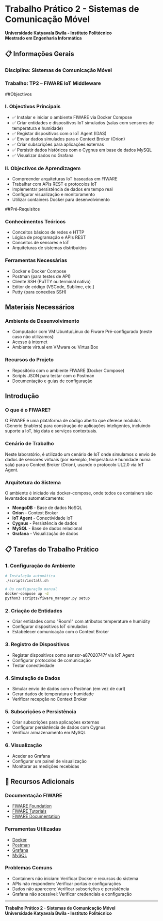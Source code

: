 # Trabalho Prático 2 - Sistemas de Comunicação Móvel

**Universidade Katyavala Bwila - Instituto Politécnico**  
**Mestrado em Engenharia Informática**

## 📋 Informações Gerais

### **Disciplina:** Sistemas de Comunicação Móvel
### **Trabalho:** TP2 – FiWARE IoT Middleware

##Objectivos

### **I. Objectivos Principais**
- ✅ Instalar e iniciar o ambiente FIWARE via Docker Compose
- ✅ Criar entidades e dispositivos IoT simulados (salas com sensores de temperatura e humidade)
- ✅ Registar dispositivos com o IoT Agent (IDAS)
- ✅ Enviar dados simulados para o Context Broker (Orion)
- ✅ Criar subscrições para aplicações externas
- ✅ Persistir dados históricos com o Cygnus em base de dados MySQL
- ✅ Visualizar dados no Grafana

### **II. Objectivos de Aprendizagem**
- Compreender arquiteturas IoT baseadas em FIWARE
- Trabalhar com APIs REST e protocolos IoT
- Implementar persistência de dados em tempo real
- Configurar visualização e monitoramento
- Utilizar containers Docker para desenvolvimento

##Pré-Requisitos

### **Conhecimentos Teóricos**
- Conceitos básicos de redes e HTTP
- Lógica de programação e APIs REST
- Conceitos de sensores e IoT
- Arquiteturas de sistemas distribuídos

### **Ferramentas Necessárias**
- Docker e Docker Compose
- Postman (para testes de API)
- Cliente SSH (PuTTY ou terminal nativo)
- Editor de código (VSCode, Sublime, etc.)
- Putty (para conexões SSH)

## Materiais Necessários

### **Ambiente de Desenvolvimento**
- Computador com VM Ubuntu/Linux do Fiware Pré-configurado (neste caso não utilizamos)
- Acesso à internet
- Ambiente virtual em VMware ou VirtualBox

### **Recursos do Projeto**
- Repositório com o ambiente FIWARE (Docker Compose)
- Scripts JSON para testar com o Postman
- Documentação e guias de configuração

## Introdução

### **O que é o FIWARE?**
O FIWARE é uma plataforma de código aberto que oferece módulos (Generic Enablers) para construção de aplicações inteligentes, incluindo suporte a IoT, big data e serviços contextuais.

### **Cenário de Trabalho**
Neste laboratório, é utilizado um cenário de IoT onde simulamos o envio de dados de sensores virtuais (por exemplo, temperatura e humidade numa sala) para o Context Broker (Orion), usando o protocolo UL2.0 via IoT Agent.

### **Arquitetura do Sistema**
O ambiente é iniciado via docker-compose, onde todos os containers são levantados automaticamente:
- **MongoDB** - Base de dados NoSQL
- **Orion** - Context Broker
- **IoT Agent** - Conectividade IoT
- **Cygnus** - Persistência de dados
- **MySQL** - Base de dados relacional
- **Grafana** - Visualização de dados

## 📋 Tarefas do Trabalho Prático

### **1. Configuração do Ambiente**
```bash
# Instalação automática
./scripts/install.sh

# Ou configuração manual
docker-compose up -d
python3 scripts/fiware_manager.py setup
```

### **2. Criação de Entidades**
- Criar entidades como "Room1" com atributos temperature e humidity
- Configurar dispositivos IoT simulados
- Estabelecer comunicação com o Context Broker

### **3. Registro de Dispositivos**
- Registar dispositivos como sensor-a87020747f via IoT Agent
- Configurar protocolos de comunicação
- Testar conectividade

### **4. Simulação de Dados**
- Simular envio de dados com o Postman (em vez de curl)
- Gerar dados de temperatura e humidade
- Verificar recepção no Context Broker

### **5. Subscrições e Persistência**
- Criar subscrições para aplicações externas
- Configurar persistência de dados com Cygnus
- Verificar armazenamento em MySQL

### **6. Visualização**
- Aceder ao Grafana
- Configurar um painel de visualização
- Monitorar as medições recebidas

## 🔗 Recursos Adicionais

### **Documentação FIWARE**
- [FIWARE Foundation](https://www.fiware.org/)
- [FIWARE Tutorials](https://fiware-tutorials.readthedocs.io/)
- [FIWARE Documentation](https://fiware-documentation.readthedocs.io/)

### **Ferramentas Utilizadas**
- [Docker](https://www.docker.com/)
- [Postman](https://www.postman.com/)
- [Grafana](https://grafana.com/)
- [MySQL](https://www.mysql.com/)


### **Problemas Comuns**
- Containers não iniciam: Verificar Docker e recursos do sistema
- APIs não respondem: Verificar portas e configurações
- Dados não aparecem: Verificar subscrições e persistência
- Grafana não acessível: Verificar credenciais e configuração

---

**Trabalho Prático 2 - Sistemas de Comunicação Móvel**  
**Universidade Katyavala Bwila - Instituto Politécnico** 